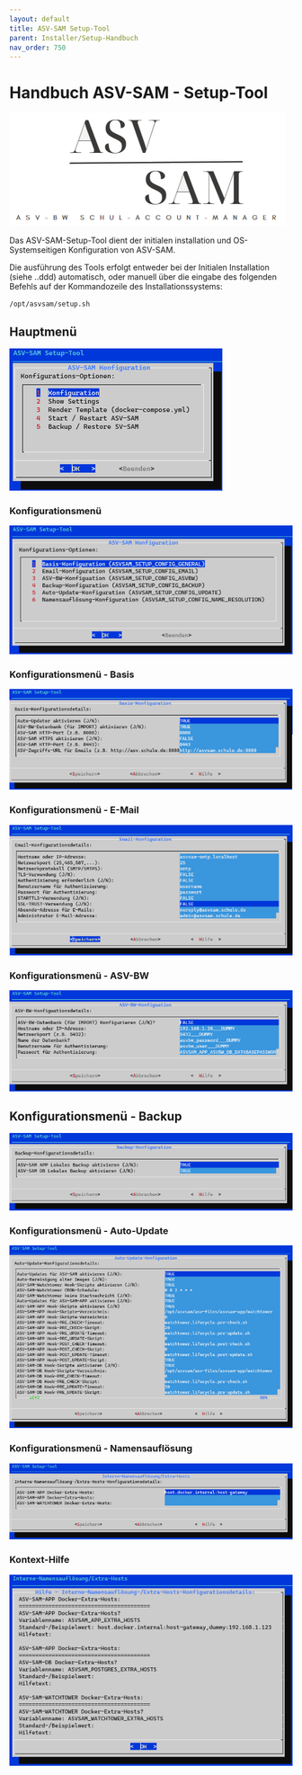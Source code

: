 ```yaml
---
layout: default
title: ASV-SAM Setup-Tool
parent: Installer/Setup-Handbuch
nav_order: 750
---
```


# Handbuch ASV-SAM - Setup-Tool

![Logo.png](../assets/images/Logo.png)


Das ASV-SAM-Setup-Tool dient der initialen installation und OS-Systemseitigen Konfiguration von ASV-SAM.

Die ausführung des Tools erfolgt entweder bei der Initialen Installation (siehe ..ddd) automatisch, 
oder manuell über die eingabe des folgenden Befehls auf der Kommandozeile des Installationssystems:

```shell
/opt/asvsam/setup.sh
```

## Hauptmenü
![main_menu.png](../assets/images/main_menu.png)

### Konfigurationsmenü
![config_menu.png](../assets/images/config_menu.png)

### Konfigurationsmenü - Basis
![config_base.png](../assets/images/config_base.png)

### Konfigurationsmenü - E-Mail
![config_email.png](../assets/images/config_email.png)

### Konfigurationsmenü - ASV-BW
![config_asvbw.png](../assets/images/config_asvbw.png)

## Konfigurationsmenü - Backup
![config_backup.png](../assets/images/config_backup.png)

### Konfigurationsmenü - Auto-Update
![config_autoupdate.png](../assets/images/config_autoupdate.png)

### Konfigurationsmenü - Namensauflösung
![config_nameresolution.png](../assets/images/config_nameresolution.png)


### Kontext-Hilfe
![config_help.png](../assets/images/config_help.png)

